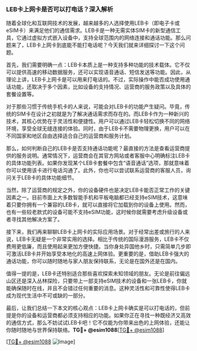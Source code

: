 ### LEB卡上网卡是否可以打电话？深入解析

随着全球化和互联网技术的发展，越来越多的人选择使用LEB卡（即电子卡或eSIM卡）来满足他们的通信需求。LEB卡是一种无需实体SIM卡的新型通信工具，它通过虚拟方式嵌入设备中，支持全球范围内的网络连接和通话功能。那么问题来了，LEB卡上网卡到底能不能打电话呢？今天我们就来详细探讨一下这个问题。

首先，我们需要明确一点：LEB卡本质上是一种支持多种功能的技术载体。它不仅可以提供高速的移动数据服务，还可以实现语音通话、短信发送等功能。因此，从理论上讲，LEB卡上网卡是可以用来打电话的。不过，实际操作中能否成功使用通话功能，还取决于多个因素，比如设备的支持情况、运营商的服务政策以及具体的套餐设置等。

对于那些习惯于传统手机卡的人来说，可能会对LEB卡的功能产生疑问。毕竟，传统的SIM卡在设计之初就是为了解决通话需求而存在的。而LEB卡作为一种新兴的技术，其核心优势在于灵活性和便捷性。用户可以通过LEB卡轻松切换不同的网络环境，享受全球无缝连接的体验。同时，由于LEB卡不需要物理更换，用户可以在不同国家和地区自由选择适合自己的运营商和服务计划。

那么，如何判断自己的LEB卡是否支持通话功能呢？最直接的方法是查看运营商提供的服务说明。通常情况下，运营商会在其官方网站或者客服中心明确标注LEB卡的具体功能列表。如果你发现某个LEB卡套餐中包含“语音通话”选项，那就意味着你可以使用该卡进行电话沟通了。此外，你也可以尝试联系运营商的客服人员，询问关于LEB卡的具体功能细节。

当然，除了运营商的规定之外，你的设备硬件也是决定LEB卡能否正常工作的关键因素之一。目前市面上大多数智能手机和平板电脑都已经支持eSIM技术，这意味着只要你拥有一个兼容的LEB卡，就可以直接将它加载到你的设备上使用。然而，也有一些较老款式的设备可能不支持eSIM功能，这时候你就需要考虑升级设备或者寻找其他解决方案了。

接下来，我们再来聊聊LEB卡上网卡的实际应用场景。对于经常出差或旅行的人来说，LEB卡无疑是一个非常实用的选择。相比于传统的国际漫游服务，LEB卡不仅费用更低廉，而且使用起来更加方便快捷。当你身处异国他乡时，只需简单几步即可激活LEB卡并开始享受本地化的高速上网体验。更重要的是，借助LEB卡强大的通话功能，你可以随时随地与家人朋友保持联系，无论是在国外还是在国内。

值得一提的是，LEB卡还特别适合那些喜欢探索未知领域的朋友。无论是前往偏远山区还是深入丛林探险，只要带上一部支持eSIM技术的设备和一张LEB卡，你就能确保随时在线，并且不会错过任何重要的消息。这种灵活性和可靠性使得LEB卡成为现代生活中不可或缺的一部分。

最后，让我们总结一下本文的核心观点：LEB卡上网卡确实是可以打电话的，但前提是你的设备和运营商都必须支持相应的功能。如果你正在寻找一种既经济又高效的通信方式，那么不妨试试LEB卡吧！它不仅能为你带来出色的上网体验，还能让你随时随地与世界保持联络。**TG💪+ @esim1088**[[TG💪+ @esim1088](https://t.me/s/esim1088)]

[[TG💪+ @esim1088](https://t.me/s/esim1088) ![Image](https://i.postimg.cc/4NQfJmqS/Snipaste-2025-05-13-00-14-12.png)]